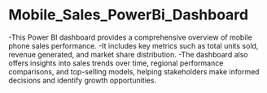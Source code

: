 # Mobile_Sales_PowerBi_Dashboard

-This Power BI dashboard provides a comprehensive overview of mobile phone sales performance.
-It includes key metrics such as total units sold, revenue generated, and market share distribution.
-The dashboard also offers insights into sales trends over time, regional performance comparisons, and top-selling models, helping stakeholders make informed decisions and identify growth opportunities.
